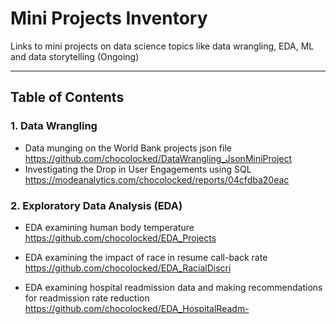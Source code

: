 # Mini Projects Inventory
Links to mini projects on data science topics like data wrangling, EDA, ML and data storytelling (Ongoing)
***
## Table of Contents 

### 1. Data Wrangling
* Data munging on the World Bank projects json file <https://github.com/chocolocked/DataWrangling_JsonMiniProject>
* Investigating the Drop in User Engagements using SQL <https://modeanalytics.com/chocolocked/reports/04cfdba20eac>

### 2. Exploratory Data Analysis (EDA)
* EDA examining human body temperature <https://github.com/chocolocked/EDA_Projects>

* EDA examining the impact of race in resume call-back rate <https://github.com/chocolocked/EDA_RacialDiscri>

* EDA examining hospital readmission data and making recommendations for readmission rate reduction <https://github.com/chocolocked/EDA_HospitalReadm->
